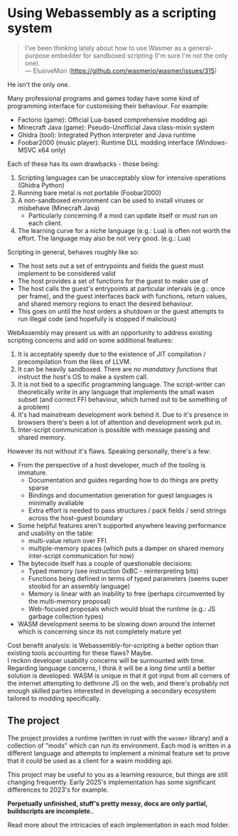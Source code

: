 # Using Webassembly as a scripting system

> I've been thinking lately about how to use Wasmer as a general-purpose embedder for sandboxed scripting (I'm sure I'm not the only one).  
> &mdash; ElusiveMori (https://github.com/wasmerio/wasmer/issues/315)

He isn't the only one.

Many professional programs and games today have some kind of programming interface for customising their behaviour. For example:
- Factorio (game): Official Lua-based comprehensive modding api
- Minecraft Java (game): Pseudo-Unofficial Java class-mixin system
- Ghidra (tool): Integrated Python interpreter and Java runtime
- Foobar2000 (music player): Runtime DLL modding interface (Windows-MSVC x64 only)

Each of these has its own drawbacks - those being:
1. Scripting languages can be unacceptably slow for intensive operations (Ghidra Python)
2. Running bare metal is not portable (Foobar2000)
3. A non-sandboxed environment can be used to install viruses or misbehave (Minecraft Java)
    - Particularly concerning if a mod can update itself or must run on each client.
4. The learning curve for a niche language (e.g.: Lua) is often not worth the effort. The language may also be not very good. (e.g.: Lua)

Scripting in general, behaves roughly like so:
- The host sets out a set of entrypoints and fields the guest must implement to be considered valid
- The host provides a set of functions for the guest to make use of
- The host calls the guest's entrypoints at particular intervals (e.g.: once per frame), and the guest interfaces back with functions, return values, and shared memory regions to enact the desired behaviour.
- This goes on until the host orders a shutdown or the guest attempts to run illegal code (and hopefully is stopped if malicious)

WebAssembly may present us with an opportunity to address existing scripting concerns and add on some additional features:
1. It is acceptably speedy due to the existence of JIT compilation / precompilation from the likes of LLVM.
2. It can be heavily sandboxed. There are *no mandatory functions* that instruct the host's OS to make a system call.
3. It is not tied to a specific programming language. The script-writer can theoretically write in any language that implements the small wasm subset (and correct FFI behaviour, which turned out to be something of a problem)
4. It's had mainstream development work behind it. Due to it's presence in browsers there's been a lot of attention and development work put in.
5. Inter-script communication is possible with message passing and shared memory.

However its not without it's flaws. Speaking personally, there's a few:
- From the perspective of a host developer, much of the tooling is immature.
    - Documentation and guides regarding how to do things are pretty sparse
    - Bindings and documentation generation for guest languages is minimally avaliable
    - Extra effort is needed to pass structures / pack fields / send strings across the host-guest boundary 
- Some helpful features aren't supported anywhere leaving performance and usability on the table:
    - multi-value return over FFI
    - multiple-memory spaces (which puts a damper on shared memory inter-script communication for now)
- The bytecode itself has a couple of questionable decisions:
    - Typed memory (see instruction 0xBC - reinterpreting bits)
    - Functions being defined in terms of typed parameters (seems super stoobid for an assembly language)
    - Memory is linear with an inability to free (perhaps circumvented by the multi-memory proposal)
    - Web-focused proposals which would bloat the runtime (e.g.: JS garbage collection types)
- WASM development seems to be slowing down around the internet which is concerning since its not completely mature yet

Cost benefit analysis: is Webassembly-for-scripting a better option than existing tools accounting for these flaws? Maybe.  
I reckon developer usability concerns will be surmounted with time.  
Regarding language concerns, I think it will be a *long time* until a better solution is developed. WASM is unique in that it got input from all corners of the internet attempting to dethrone JS on the web, and there's probably not enough skilled parties interested in developing a secondary ecosystem tailored to modding specifically.

## The project
The project provides a runtime (written in rust with the `wasmer` library) and a collection of "mods" which can run its environment. Each mod is written in a different language and attempts to implement a minimal feature set to prove that it *could* be used as a client for a wasm modding api.

This project may be useful to you as a learning resource, but things are still changing frequently.
Early 2025's implementation has some significant differences to 2023's for example.

**Perpetually unfinished, stuff's pretty messy, docs are only partial, buildscripts are incomplete.**.

Read more about the intricacies of each implementation in each mod folder.
